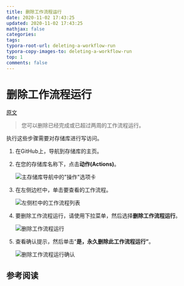 ```yaml
---
title: 删除工作流程运行
date: 2020-11-02 17:43:25
updated: 2020-11-02 17:43:25
mathjax: false
categories: 
tags:
typora-root-url: deleting-a-workflow-run
typora-copy-images-to: deleting-a-workflow-run
top: 1
comments: false
---
```



# 删除工作流程运行

[原文](https://docs.github.com/en/free-pro-team@latest/actions/managing-workflow-runs/deleting-a-workflow-run)

> 您可以删除已经完成或已超过两周的工作流程运行。 

执行这些步骤需要对存储库进行写访问。

1. 在GitHub上，导航到存储库的主页。

2. 在您的存储库名称下，点击**动作(Actions)**。

   ![主存储库导航中的"操作"选项卡](/actions-tab.png)

   

3. 在左侧边栏中，单击要查看的工作流程。

   ![左侧栏中的工作流程列表](/workflow-sidebar.png)

   

4. 要删除工作流程运行，请使用下拉菜单，然后选择**删除工作流程运行**。

   

   ![删除工作流程运行](/workflow-delete-run.png)

   

5. 查看确认提示，然后单击“**是，永久删除此工作流程运行”**。

   

   ![删除工作流程运行确认](/workflow-delete-run-confirmation.png)



## 参考阅读


